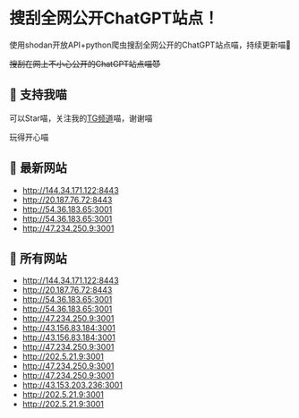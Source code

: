 # 搜刮全网公开ChatGPT站点！

使用shodan开放API+python爬虫搜刮全网公开的ChatGPT站点喵，持续更新喵🥳

~~搜刮在网上不小心公开的ChatGPT站点喵😈~~

## 🚀 支持我喵

可以Star喵，关注我的[TG频道](https://t.me/puddin_share)喵，谢谢喵

玩得开心喵

## 📖 最新网站

- http://144.34.171.122:8443
- http://20.187.76.72:8443
- http://54.36.183.65:3001
- http://54.36.183.65:3001
- http://47.234.250.9:3001


## 📖 所有网站

- http://144.34.171.122:8443
- http://20.187.76.72:8443
- http://54.36.183.65:3001
- http://54.36.183.65:3001
- http://47.234.250.9:3001
- http://43.156.83.184:3001
- http://43.156.83.184:3001
- http://47.234.250.9:3001
- http://202.5.21.9:3001
- http://47.234.250.9:3001
- http://47.234.250.9:3001
- http://43.153.203.236:3001
- http://202.5.21.9:3001
- http://202.5.21.9:3001


